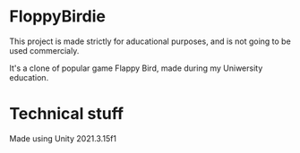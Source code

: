 # FloppyBirdie
This project is made strictly for aducational purposes, and is not going to be used commercialy.

It's a clone of popular game Flappy Bird, made during my Uniwersity education.

# Technical stuff
Made using Unity 2021.3.15f1
